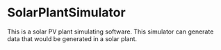 # SolarPlantSimulator
This is a solar PV plant simulating software. This simulator can generate data that would be generated in a solar plant.
